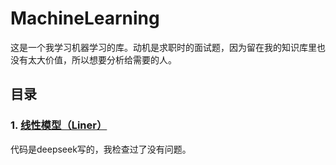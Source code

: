 # MachineLearning
这是一个我学习机器学习的库。动机是求职时的面试题，因为留在我的知识库里也没有太大价值，所以想要分析给需要的人。
## 目录
### 1. [线性模型（Liner）](Linear/线性模型.md)
代码是deepseek写的，我检查过了没有问题。
